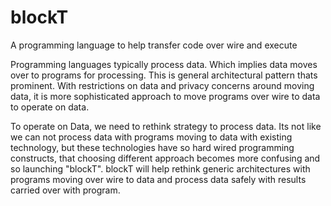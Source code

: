 # blockT
A programming language to help transfer code over wire and execute


Programming languages typically process data. Which implies data moves over to programs for processing. This is general architectural pattern thats prominent. 
With restrictions on data and privacy concerns around moving data, it is more sophisticated approach to move programs over wire to data to operate on data.

To operate on Data, we need to rethink strategy to process data. Its not like we can not process data with programs moving to data with existing technology, but these technologies have so hard wired programming constructs, that choosing different approach becomes more confusing and so launching "blockT". blockT will help rethink generic architectures with programs moving over wire to data and process data safely with results carried over with program.
